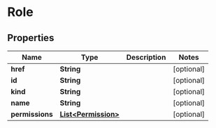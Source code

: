 

# Role


## Properties

Name | Type | Description | Notes
------------ | ------------- | ------------- | -------------
**href** | **String** |  |  [optional]
**id** | **String** |  |  [optional]
**kind** | **String** |  |  [optional]
**name** | **String** |  |  [optional]
**permissions** | [**List&lt;Permission&gt;**](Permission.md) |  |  [optional]



